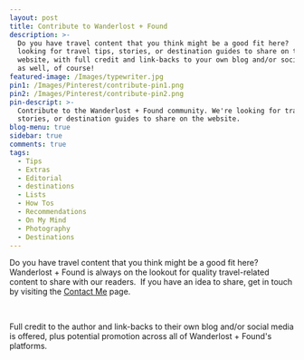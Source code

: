 ```yaml
---
layout: post
title: Contribute to Wanderlost + Found
description: >-
  Do you have travel content that you think might be a good fit here?  We're
  looking for travel tips, stories, or destination guides to share on the
  website, with full credit and link-backs to your own blog and/or social media
  as well, of course!
featured-image: /Images/typewriter.jpg
pin1: /Images/Pinterest/contribute-pin1.png
pin2: /Images/Pinterest/contribute-pin2.png
pin-descript: >-
  Contribute to the Wanderlost + Found community. We're looking for travel tips,
  stories, or destination guides to share on the website.
blog-menu: true
sidebar: true
comments: true
tags:
  - Tips
  - Extras
  - Editorial
  - destinations
  - Lists
  - How Tos
  - Recommendations
  - On My Mind
  - Photography
  - Destinations
---
```


Do you have travel content that you think might be a good fit here? Wanderlost + Found is always on the lookout for quality travel-related content to share with our readers.&nbsp; If you have an idea to share, get in touch by visiting the [Contact Me](/contact.html) page.&nbsp;

&nbsp;

Full credit to the author and link-backs to their own blog and/or social media is offered, plus potential promotion across all of Wanderlost + Found's platforms.&nbsp;